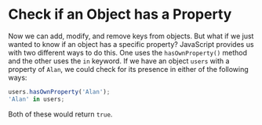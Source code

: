 # Check if an Object has a Property
Now we can add, modify, and remove keys from objects. But what if we just wanted to know if an object has a specific property? JavaScript provides us with two different ways to do this. One uses the ```hasOwnProperty()``` method and the other uses the ```in``` keyword. If we have an object ```users``` with a property of ```Alan```, we could check for its presence in either of the following ways:
```javascript
users.hasOwnProperty('Alan');
'Alan' in users;
```
Both of these would return ```true```.
